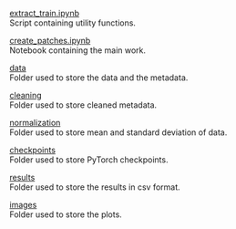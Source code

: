 [extract_train.ipynb](./utils.py) \
Script containing utility functions.

[create_patches.ipynb](./music_genre_classification.ipynb) \
Notebook containing the main work.

[data](./data) \
Folder used to store the data and the metadata.

[cleaning](./cleaning) \
Folder used to store cleaned metadata.

[normalization](./normalization) \
Folder used to store mean and standard deviation of data.

[checkpoints](./checkpoints) \
Folder used to store PyTorch checkpoints.

[results](./results) \
Folder used to store the results in csv format.

[images](./images) \
Folder used to store the plots.
